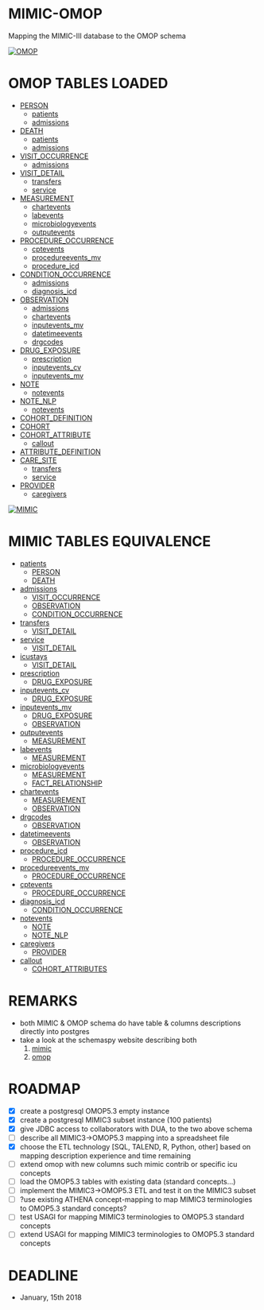 MIMIC-OMOP
==========

Mapping the MIMIC-III database to the OMOP schema

[![OMOP](https://github.com/MIT-LCP/mimic-omop/blob/master/images/ohdsi.png)](https://github.com/OHDSI/CommonDataModel/wiki)

OMOP TABLES LOADED
==================

- [PERSON](etl/StandardizedClinicalDataTables/PERSON)
  - [patients](https://mimic.physionet.org/mimictables/patients/)
  - [admissions](https://mimic.physionet.org/mimictables/admissions/)
- [DEATH](etl/StandardizedClinicalDataTables/DEATH)
  - [patients](https://mimic.physionet.org/mimictables/patients/)
  - [admissions](https://mimic.physionet.org/mimictables/admissions/)
- [VISIT_OCCURRENCE](etl/StandardizedClinicalDataTables/VISIT_OCCURRENCE)
  - [admissions](https://mimic.physionet.org/mimictables/admissions/)
- [VISIT_DETAIL](etl/StandardizedClinicalDataTables/VISIT_DETAIL)
  - [transfers](https://mimic.physionet.org/mimictables/transfers/)
  - [service](https://mimic.physionet.org/mimictables/services/)
- [MEASUREMENT](etl/StandardizedClinicalDataTables/MEASUREMENT)
  - [chartevents](https://mimic.physionet.org/mimictables/chartevents/)
  - [labevents](https://mimic.physionet.org/mimictables/labevents/)
  - [microbiologyevents](https://mimic.physionet.org/mimictables/microbiologyevents/)
  - [outputevents](https://mimic.physionet.org/mimictables/outputevents/)
- [PROCEDURE_OCCURRENCE](etl/StandardizedClinicalDataTables/PROCEDURE_OCCURRENCE)
  - [cptevents](https://mimic.physionet.org/mimictables/cptevents/)
  - [procedureevents_mv](https://mimic.physionet.org/mimictables/procedureevents_mv/)
  - [procedure_icd](https://mimic.physionet.org/mimictables/procedures_icd/)
- [CONDITION_OCCURRENCE](etl/StandardizedClinicalDataTables/CONDITION_OCCURRENCE)
  - [admissions](https://mimic.physionet.org/mimictables/admissions/)
  - [diagnosis_icd](https://mimic.physionet.org/mimictables/diagnoses_icd/)
- [OBSERVATION](etl/StandardizedClinicalDataTables/OBSERVATION)
  - [admissions](https://mimic.physionet.org/mimictables/admissions/)
  - [chartevents](https://mimic.physionet.org/mimictables/chartevents/)
  - [inputevents_mv](https://mimic.physionet.org/mimictables/inputevents_mv/)
  - [datetimeevents](https://mimic.physionet.org/mimictables/datetimeevents/)
  - [drgcodes](https://mimic.physionet.org/mimictables/drgcodes/)
- [DRUG_EXPOSURE](etl/StandardizedClinicalDataTables/DRUG_EXPOSURE)
  - [prescription](https://mimic.physionet.org/mimictables/prescriptions/)
  - [inputevents_cv](https://mimic.physionet.org/mimictables/inputevents_cv/)
  - [inputevents_mv](https://mimic.physionet.org/mimictables/inputevents_mv/)
- [NOTE](etl/StandardizedClinicalDataTables/NOTE)
  - [notevents](https://mimic.physionet.org/mimictables/noteevents/)
- [NOTE_NLP](etl/StandardizedClinicalDataTables/NOTE_NLP)
  - [notevents](https://mimic.physionet.org/mimictables/noteevents/)
- [COHORT_DEFINITION](etl/StandardizedVocabularies/COHORT_DEFINITION)
- [COHORT](etl/StandardizedDerivedElements/COHORT)
- [COHORT_ATTRIBUTE](etl/StandardizedDerivedElements//COHORT_ATTRIBUTE)
   - [callout](https://mimic.physionet.org/mimictables/callout/)
- [ATTRIBUTE_DEFINITION](etl/StandardizedVocabularies/ATTRIBUTE_DEFINITION)
- [CARE_SITE](etl/StandardizedHealthSystemDataTables/CARE_SITE)
  - [transfers](https://mimic.physionet.org/mimictables/transfers/)
  - [service](https://mimic.physionet.org/mimictables/services/)
- [PROVIDER](etl/StandardizedHealthSystemDataTables/PROVIDER)
  - [caregivers](https://mimic.physionet.org/mimictables/caregivers/)

[![MIMIC](https://github.com/MIT-LCP/mimic-omop/blob/master/images/mimic.png)](https://mimic.physionet.org/)

MIMIC TABLES EQUIVALENCE
========================

- [patients](https://mimic.physionet.org/mimictables/patients/)
  - [PERSON](etl/StandardizedClinicalDataTables/PERSON)
  - [DEATH](etl/StandardizedClinicalDataTables/DEATH)
- [admissions](https://mimic.physionet.org/mimictables/admissions/)
  - [VISIT_OCCURRENCE](etl/StandardizedClinicalDataTables/VISIT_OCCURRENCE)
  - [OBSERVATION](etl/StandardizedClinicalDataTables/OBSERVATION)
  - [CONDITION_OCCURRENCE](etl/StandardizedClinicalDataTables/CONDITION_OCCURRENCE)
- [transfers](https://mimic.physionet.org/mimictables/transfers/)
  - [VISIT_DETAIL](etl/StandardizedClinicalDataTables/VISIT_DETAIL)
- [service](https://mimic.physionet.org/mimictables/services/)
  - [VISIT_DETAIL](etl/StandardizedClinicalDataTables/VISIT_DETAIL)
- [icustays](https://mimic.physionet.org/mimictables/icustays/)
  - [VISIT_DETAIL](etl/StandardizedClinicalDataTables/VISIT_DETAIL)
- [prescription](https://mimic.physionet.org/mimictables/prescriptions/)
  - [DRUG_EXPOSURE](etl/StandardizedClinicalDataTables/DRUG_EXPOSURE)
- [inputevents_cv](https://mimic.physionet.org/mimictables/inputevents_cv/)
  - [DRUG_EXPOSURE](etl/StandardizedClinicalDataTables/DRUG_EXPOSURE)
- [inputevents_mv](https://mimic.physionet.org/mimictables/inputevents_mv/)
  - [DRUG_EXPOSURE](etl/StandardizedClinicalDataTables/DRUG_EXPOSURE)
  - [OBSERVATION](etl/StandardizedClinicalDataTables/OBSERVATION)
- [outputevents](https://mimic.physionet.org/mimictables/outputevents/)
  - [MEASUREMENT](etl/StandardizedClinicalDataTables/MEASUREMENT)
- [labevents](https://mimic.physionet.org/mimictables/labevents/)
  - [MEASUREMENT](etl/StandardizedClinicalDataTables/MEASUREMENT)
- [microbiologyevents](https://mimic.physionet.org/mimictables/microbiologyevents/)
  - [MEASUREMENT](etl/StandardizedClinicalDataTables/MEASUREMENT)
  - [FACT_RELATIONSHIP](etl/StandardizedClinicalDataTables/FACT_RELATIONSHIP)
- [chartevents](https://mimic.physionet.org/mimictables/chartevents/)
  - [MEASUREMENT](etl/StandardizedClinicalDataTables/MEASUREMENT)
  - [OBSERVATION](etl/StandardizedClinicalDataTables/OBSERVATION)
- [drgcodes](https://mimic.physionet.org/mimictables/drgcodes/)
  - [OBSERVATION](etl/StandardizedClinicalDataTables/OBSERVATION)
- [datetimeevents](https://mimic.physionet.org/mimictables/datetimeevents/)
  - [OBSERVATION](etl/StandardizedClinicalDataTables/OBSERVATION)
- [procedure_icd](https://mimic.physionet.org/mimictables/procedures_icd/)
  - [PROCEDURE_OCCURRENCE](etl/StandardizedClinicalDataTables/PROCEDURE_OCCURRENCE)
- [procedureevents_mv](https://mimic.physionet.org/mimictables/procedureevents_mv/)
  - [PROCEDURE_OCCURRENCE](etl/StandardizedClinicalDataTables/PROCEDURE_OCCURRENCE)
- [cptevents](https://mimic.physionet.org/mimictables/cptevents/)
  - [PROCEDURE_OCCURRENCE](etl/StandardizedClinicalDataTables/PROCEDURE_OCCURRENCE)
- [diagnosis_icd](https://mimic.physionet.org/mimictables/diagnoses_icd/)
  - [CONDITION_OCCURRENCE](etl/StandardizedClinicalDataTables/CONDITION_OCCURRENCE)
- [notevents](https://mimic.physionet.org/mimictables/noteevents/)
  - [NOTE](etl/StandardizedClinicalDataTables/NOTE)
  - [NOTE_NLP](etl/StandardizedClinicalDataTables/NOTE_NLP)
- [caregivers](https://mimic.physionet.org/mimictables/caregivers/)
  - [PROVIDER](etl/StandardizedHealthSystemDataTables/PROVIDER)
- [callout](https://mimic.physionet.org/mimictables/callout/)
  - [COHORT_ATTRIBUTES](etl/StandardizedDerivedElements/COHORT_ATTRIBUTE)


REMARKS
=======

- both MIMIC & OMOP schema do have table & columns descriptions directly into postgres
- take a look at the schemaspy website describing both
	1. [mimic](mimic/doc/schemaspy/index.html)
	1. [omop](omop/doc/schemaspy/index.html)


ROADMAP
=======

- [x] create a postgresql OMOP5.3 empty instance
- [x] create a postgresql MIMIC3  subset instance (100 patients)
- [x] give JDBC access to collaborators with DUA, to the two above schema
- [ ] describe all MIMIC3->OMOP5.3 mapping into a spreadsheet file
- [x] choose the ETL technology [SQL, TALEND, R, Python, other] based on mapping description experience and time remaining
- [ ] extend omop with new columns such mimic contrib or specific icu concepts
- [ ] load the OMOP5.3 tables with existing data (standard concepts...)
- [ ] implement the MIMIC3->OMOP5.3 ETL and test it on the MIMIC3 subset
- [ ] ?use existing ATHENA concept-mapping to map MIMIC3 terminologies to OMOP5.3 standard concepts?
- [ ] test USAGI for mapping MIMIC3 terminologies to OMOP5.3 standard concepts
- [ ] extend USAGI for mapping MIMIC3 terminologies to OMOP5.3 standard concepts

DEADLINE
========

- January, 15th 2018
